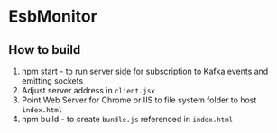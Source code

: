 # EsbMonitor

## How to build
1. npm start - to run server side for subscription to Kafka events and emitting sockets
2. Adjust server address in <code>client.jsx</code>
3. Point Web Server for Chrome or IIS to file system folder to host <code>index.html</code>
4. npm build - to create <code>bundle.js</code> referenced in <code>index.html</code>
